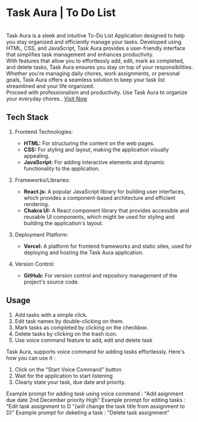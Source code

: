 # Task Aura | To Do List 
<br>
Task Aura is a sleek and intuitive To-Do List Application designed to help you stay organized and efficiently manage your tasks. Developed using HTML, CSS, and JavaScript, Task Aura provides a user-friendly interface that simplifies task management and enhances productivity.
<br>
With features that allow you to effortlessly add, edit, mark as completed, and delete tasks, Task Aura ensures you stay on top of your responsibilities. Whether you're managing daily chores, work assignments, or personal goals, Task Aura offers a seamless solution to keep your task list streamlined and your life organized.
<br>
Proceed with professionalism and productivity. Use Task Aura to organize your everyday chores.. <a href="https://task-aura-divyanshu-rs.vercel.app/">Visit Now</a>

## Tech Stack

1. Frontend Technologies:
   - **HTML:** For structuring the content on the web pages.
   - **CSS:** For styling and layout, making the application visually appealing.
   - **JavaScript:** For adding interactive elements and dynamic functionality to the application.

2. Frameworks/Libraries:
   - **React.js:** A popular JavaScript library for building user interfaces, which provides a component-based architecture and efficient rendering.
   - **Chakra UI:** A React component library that provides accessible and reusable UI components, which might be used for styling and building the application's layout.

3. Deployment Platform:
   - **Vercel:** A platform for frontend frameworks and static sites, used for deploying and hosting the Task Aura application.

4. Version Control:
   - **GitHub:** For version control and repository management of the project's source code.

## Usage
 1. Add tasks with a simple click.
 2. Edit task names by double-clicking on them.
 3. Mark tasks as completed by clicking on the checkbox.
 4. Delete tasks by clicking on the trash icon.
 5. Use voice command feature to add, edit and delete task 

Task Aura, supports voice command for adding tasks effortlessly. Here's how you can use it :
 1. Click on the "Start Voice Command" button
 2. Wait for the application to start listening
 3. Clearly state your task, due date and priority.

Example prompt for adding task using voice command :
 "Add asignment due date 2nd December priority High" 
Example prompt for editing tasks : 
 "Edit task assignment to D "(will change the task title from assignment to D)" 
Example prompt for deketing a task : 
 "Delete task assignment" 
